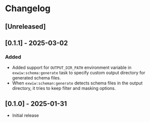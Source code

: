 # Changelog

## [Unreleased]

## [0.1.1] - 2025-03-02

### Added

- Added support for `OUTPUT_DIR_PATH` environment variable in `exwiw:schema:generate` task to specify custom output directory for generated schema files.
- When `exwiw:scheman:generate` detects schema files in the output directory, it tries to keep filter and masking options.

## [0.1.0] - 2025-01-31

- Initial release
